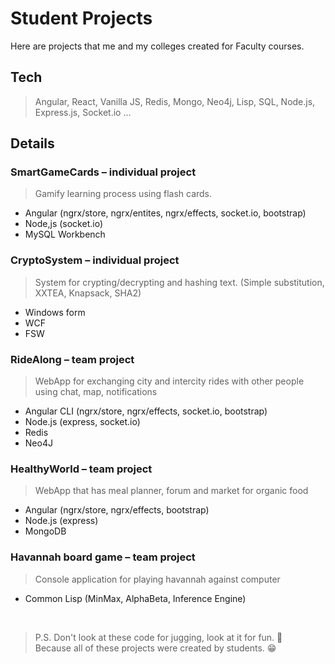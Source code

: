 # Student Projects

Here are projects that me and my colleges created for Faculty courses.

## Tech

> Angular, React, Vanilla JS, Redis, Mongo, Neo4j, Lisp, SQL, Node.js, Express.js, Socket.io ...

## Details

### SmartGameCards – individual project

> Gamify learning process using flash cards. <br>

- Angular (ngrx/store, ngrx/entites, ngrx/effects, socket.io, bootstrap)
- Node,js (socket.io)
- MySQL Workbench

### CryptoSystem – individual project

> System for crypting/decrypting and hashing text. (Simple substitution, XXTEA,
> Knapsack, SHA2)

- Windows form
- WCF
- FSW

### RideAlong – team project

> WebApp for exchanging city and intercity rides with other people using chat, map,
> notifications

- Angular CLI (ngrx/store, ngrx/effects, socket.io, bootstrap)
- Node.js (express, socket.io)
- Redis
- Neo4J

### HealthyWorld – team project

> WebApp that has meal planner, forum and market for organic food

- Angular (ngrx/store, ngrx/effects, bootstrap)
- Node.js (express)
- MongoDB

### Havannah board game – team project

> Console application for playing havannah against computer

- Common Lisp (MinMax, AlphaBeta, Inference Engine)

<br>

> P.S. Don't look at these code for jugging, look at it for fun. 🎉 <br>
> Because all of these projects were created by students. 😁
